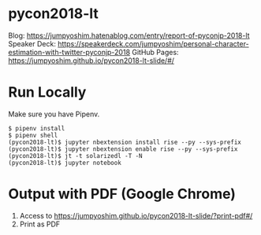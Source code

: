 # pycon2018-lt
Blog: https://jumpyoshim.hatenablog.com/entry/report-of-pyconjp-2018-lt  
Speaker Deck: https://speakerdeck.com/jumpyoshim/personal-character-estimation-with-twitter-pyconjp-2018
GitHub Pages: https://jumpyoshim.github.io/pycon2018-lt-slide/#/

# Run Locally
Make sure you have Pipenv.

```console
$ pipenv install
$ pipenv shell
(pycon2018-lt)$ jupyter nbextension install rise --py --sys-prefix
(pycon2018-lt)$ jupyter nbextension enable rise --py --sys-prefix
(pycon2018-lt)$ jt -t solarizedl -T -N
(pycon2018-lt)$ jupyter notebook
```

# Output with PDF (Google Chrome)
1. Access to https://jumpyoshim.github.io/pycon2018-lt-slide/?print-pdf#/
2. Print as PDF
